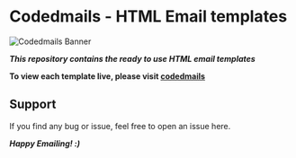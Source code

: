 # Codedmails  - HTML Email templates

![Codedmails Banner](https://codedmails.com/images/banner-codedemails.png)


***This repository contains the ready to use HTML email templates***

**To view each template live, please visit [codedmails]**

## Support
If you find any bug or issue, feel free to open an issue here. 

**_Happy Emailing! :)_**

[codedmails]: https://codedmails.com
